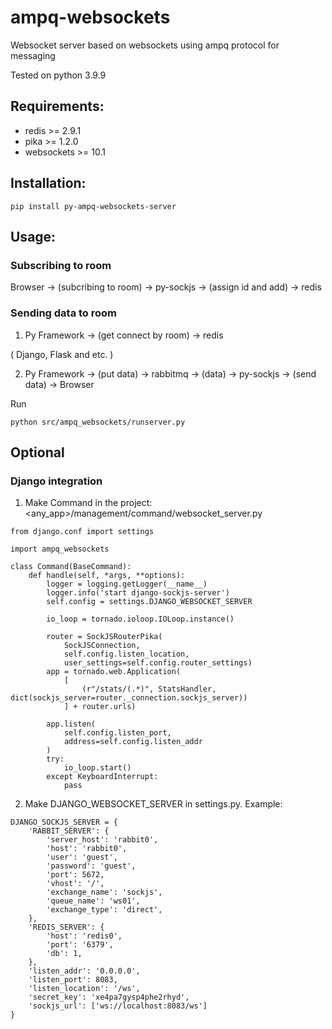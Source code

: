 # ampq-websockets
Websocket server based on websockets using ampq protocol for messaging

Tested on python 3.9.9

## Requirements:

* redis >= 2.9.1
* pika >= 1.2.0
* websockets >= 10.1


## Installation:
```
pip install py-ampq-websockets-server
```

## Usage:

### Subscribing to room
Browser -> (subcribing to room) -> py-sockjs -> (assign id and add) -> redis

### Sending data to room
1. Py Framework -> (get connect by room) -> redis

  (
    Django,
    Flask
    and etc.
  )

2. Py Framework -> (put data) -> rabbitmq -> (data) -> py-sockjs -> (send data) -> Browser

Run
```
python src/ampq_websockets/runserver.py
```

## Optional

### Django integration

1. Make Command in the project: <any_app>/management/command/websocket_server.py
```
from django.conf import settings

import ampq_websockets

class Command(BaseCommand):
    def handle(self, *args, **options):
        logger = logging.getLogger(__name__)
        logger.info('start django-sockjs-server')
        self.config = settings.DJANGO_WEBSOCKET_SERVER

        io_loop = tornado.ioloop.IOLoop.instance()

        router = SockJSRouterPika(
            SockJSConnection,
            self.config.listen_location,
            user_settings=self.config.router_settings)
        app = tornado.web.Application(
            [
                (r"/stats/(.*)", StatsHandler, dict(sockjs_server=router._connection.sockjs_server))
            ] + router.urls)

        app.listen(
            self.config.listen_port,
            address=self.config.listen_addr
        )
        try:
            io_loop.start()
        except KeyboardInterrupt:
            pass
```

2. Make DJANGO_WEBSOCKET_SERVER in settings.py. Example:
```
DJANGO_SOCKJS_SERVER = {
    'RABBIT_SERVER': {
        'server_host': 'rabbit0',
        'host': 'rabbit0',
        'user': 'guest',
        'password': 'guest',
        'port': 5672,
        'vhost': '/',
        'exchange_name': 'sockjs',
        'queue_name': 'ws01',
        'exchange_type': 'direct',
    },
    'REDIS_SERVER': {
        'host': 'redis0',
        'port': '6379',
        'db': 1,
    },
    'listen_addr': '0.0.0.0',
    'listen_port': 8083,
    'listen_location': '/ws',
    'secret_key': 'xe4pa7gysp4phe2rhyd',
    'sockjs_url': ['ws://localhost:8083/ws']
}
```
